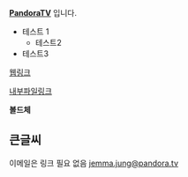 
**[PandoraTV](http://pandora.tv)** 입니다.

- 테스트 1
  - 테스트2
- 테스트3


[웹링크](http://pandora.tv)

[내부파일링크](README.md)


**볼드체**
## 큰글씨

이메일은 링크 필요 없음
jemma.jung@pandora.tv






